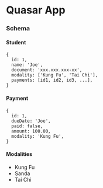 # Quasar App

### Schema

#### Student
```
{
  id: 1,
  name: 'Joe',
  document: 'xxx.xxx.xxx-xx',
  modality: ['Kung Fu', 'Tai Chi'],
  payments: [id1, id2, id3, ...],
}
```

#### Payment
```
{
  id: 1,
  dueDate: 'Joe',
  paid: false,
  amount: 100.00,
  modality: 'Kung Fu',
}
```

#### Modalities
* Kung Fu
* Sanda
* Tai Chi
